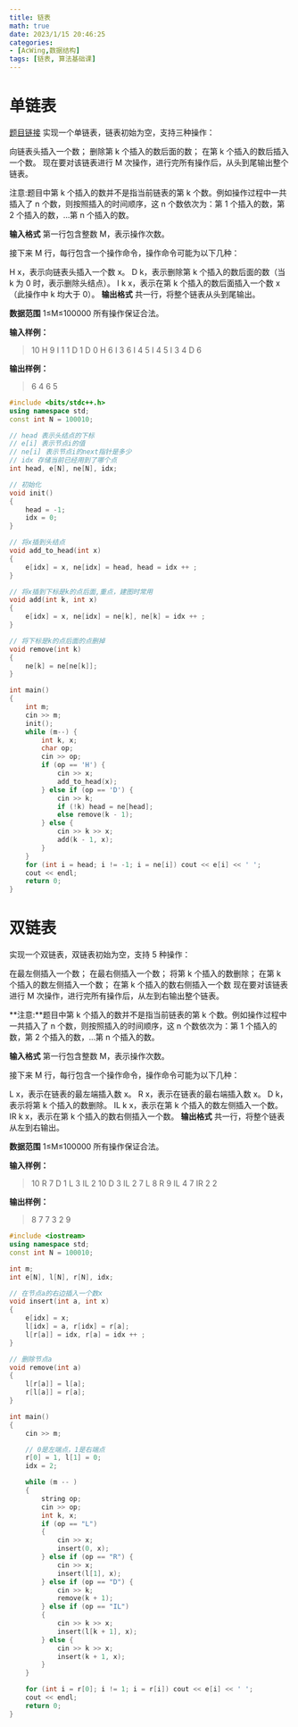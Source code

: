 ```yaml
---
title: 链表
math: true
date: 2023/1/15 20:46:25
categories:
- [AcWing,数据结构]
tags: [链表, 算法基础课]
---
```


# 单链表
[题目链接](https://www.acwing.com/problem/content/828/)
实现一个单链表，链表初始为空，支持三种操作：

向链表头插入一个数；
删除第 k 个插入的数后面的数；
在第 k 个插入的数后插入一个数。
现在要对该链表进行 M 次操作，进行完所有操作后，从头到尾输出整个链表。

注意:题目中第 k 个插入的数并不是指当前链表的第 k 个数。例如操作过程中一共插入了 n 个数，则按照插入的时间顺序，这 n 个数依次为：第 1 个插入的数，第 2 个插入的数，…第 n 个插入的数。

**输入格式**
第一行包含整数 M，表示操作次数。

接下来 M 行，每行包含一个操作命令，操作命令可能为以下几种：

H x，表示向链表头插入一个数 x。
D k，表示删除第 k 个插入的数后面的数（当 k 为 0 时，表示删除头结点）。
I k x，表示在第 k 个插入的数后面插入一个数 x（此操作中 k 均大于 0）。
**输出格式**
共一行，将整个链表从头到尾输出。

**数据范围**
1≤M≤100000
所有操作保证合法。

**输入样例：**
>10
H 9
I 1 1
D 1
D 0
H 6
I 3 6
I 4 5
I 4 5
I 3 4
D 6

**输出样例：**
>6 4 6 5

```cpp
#include <bits/stdc++.h>
using namespace std;
const int N = 100010;

// head 表示头结点的下标
// e[i] 表示节点i的值
// ne[i] 表示节点i的next指针是多少
// idx 存储当前已经用到了哪个点
int head, e[N], ne[N], idx;

// 初始化
void init()
{
    head = -1;
    idx = 0;
}

// 将x插到头结点
void add_to_head(int x)
{
    e[idx] = x, ne[idx] = head, head = idx ++ ;
}

// 将x插到下标是k的点后面,重点，建图时常用
void add(int k, int x)
{
    e[idx] = x, ne[idx] = ne[k], ne[k] = idx ++ ;
}

// 将下标是k的点后面的点删掉
void remove(int k)
{
    ne[k] = ne[ne[k]];
}

int main()
{
    int m;
    cin >> m;
    init();
    while (m--) {
        int k, x;
        char op;
        cin >> op;
        if (op == 'H') {
            cin >> x;
            add_to_head(x);
        } else if (op == 'D') {
            cin >> k;
            if (!k) head = ne[head];
            else remove(k - 1);
        } else {
            cin >> k >> x;
            add(k - 1, x);
        }
    }
    for (int i = head; i != -1; i = ne[i]) cout << e[i] << ' ';
    cout << endl;
    return 0;
}
```

# 双链表

实现一个双链表，双链表初始为空，支持 5 种操作：

在最左侧插入一个数；
在最右侧插入一个数；
将第 k 个插入的数删除；
在第 k 个插入的数左侧插入一个数；
在第 k 个插入的数右侧插入一个数
现在要对该链表进行 M 次操作，进行完所有操作后，从左到右输出整个链表。

**注意:**题目中第 k 个插入的数并不是指当前链表的第 k 个数。例如操作过程中一共插入了 n 个数，则按照插入的时间顺序，这 n 个数依次为：第 1 个插入的数，第 2 个插入的数，…第 n 个插入的数。

**输入格式**
第一行包含整数 M，表示操作次数。

接下来 M 行，每行包含一个操作命令，操作命令可能为以下几种：

L x，表示在链表的最左端插入数 x。
R x，表示在链表的最右端插入数 x。
D k，表示将第 k 个插入的数删除。
IL k x，表示在第 k 个插入的数左侧插入一个数。
IR k x，表示在第 k 个插入的数右侧插入一个数。
**输出格式**
共一行，将整个链表从左到右输出。

**数据范围**
1≤M≤100000
所有操作保证合法。

**输入样例：**
>10
R 7
D 1
L 3
IL 2 10
D 3
IL 2 7
L 8
R 9
IL 4 7
IR 2 2

**输出样例：**
> 8 7 7 3 2 9

```cpp
#include <iostream>
using namespace std;
const int N = 100010;

int m;
int e[N], l[N], r[N], idx;

// 在节点a的右边插入一个数x
void insert(int a, int x)
{
    e[idx] = x;
    l[idx] = a, r[idx] = r[a];
    l[r[a]] = idx, r[a] = idx ++ ;
}

// 删除节点a
void remove(int a)
{
    l[r[a]] = l[a];
    r[l[a]] = r[a];
}

int main()
{
    cin >> m;

    // 0是左端点，1是右端点
    r[0] = 1, l[1] = 0;
    idx = 2;

    while (m -- )
    {
        string op;
        cin >> op;
        int k, x;
        if (op == "L")
        {
            cin >> x;
            insert(0, x);
        } else if (op == "R") {
            cin >> x;
            insert(l[1], x);
        } else if (op == "D") {
            cin >> k;
            remove(k + 1);
        } else if (op == "IL")
        {
            cin >> k >> x;
            insert(l[k + 1], x);
        } else {
            cin >> k >> x;
            insert(k + 1, x);
        }
    }

    for (int i = r[0]; i != 1; i = r[i]) cout << e[i] << ' ';
    cout << endl;
    return 0;
}

```